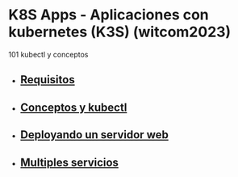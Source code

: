 # K8S Apps - Aplicaciones con kubernetes (K3S) (witcom2023)
101 kubectl y conceptos

- ## [Requisitos](nodos.md)
- ## [Conceptos y kubectl](conceptos.md)
- ## [Deployando un servidor web](app.md)
- ## [Multiples servicios](kcuc.md)
